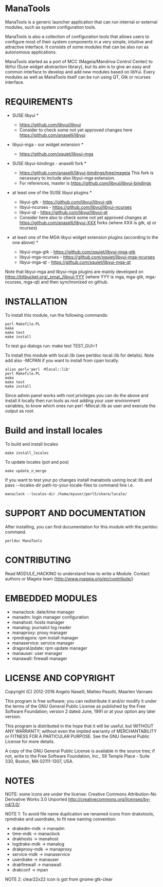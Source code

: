 # ManaTools #

ManaTools is a generic launcher application that can run
internal or external modules, such as system configuration tools.

ManaTools is also a collection of configuration tools that allows
users to configure most of their system components in a very simple,
intuitive and attractive interface. It consists of some modules
that can be also run as autonomous applications.

ManaTools started as a port of MCC (Mageia/Mandriva Control Center)
to libYui (Suse widget abstraction library), but its aim is to give
an easy and common interface to develop and add new modules based
on libYui. Every modules as well as ManaTools itself can be run
using QT, Gtk or ncurses interface.

# REQUIREMENTS #
* SUSE libyui *
    * https://github.com/libyui/libyui
    * Consider to check some not yet approved changes here https://github.com/anaselli/libyui

* libyui-mga - our widget extension *
    * https://github.com/xquiet/libyui-mga

* SUSE libyui-bindings - anaselli fork *
    * https://github.com/anaselli/libyui-bindings/tree/mageia
      This fork is necessary to include also libyui-mga extension.
    * For references, master is https://github.com/libyui/libyui-bindings

* at least one of the SUSE libyui plugins *
    * libyui-gtk     - https://github.com/libyui/libyui-gtk
    * libyui-ncurses - https://github.com/libyui/libyui-ncurses
    * libyui-qt      - https://github.com/libyui/libyui-qt
    * Consider here also to check some not yet approved changes at
      https://github.com/anaselli/libyui-XXX forks (where XXX is
      gtk, qt or ncurses)

* at least one of the MGA libyui widget extension plugins (according to the one above) *
    * libyui-mga-gtk     - https://github.com/xquiet/libyui-mga-gtk
    * libyui-mga-ncurses - https://github.com/xquiet/libyui-mga-ncurses
    * libyui-mga-qt      - https://github.com/xquiet/libyui-mga-qt

Note that libyui-mga and libyui-mga plugins are mainly developed
on https://bitbucket.org/_pmat_/libyui-YYY (where YYY is mga,
mga-gtk, mga-ncurses, mga-qt) and then synchronized on github.

# INSTALLATION #

To install this module, run the following commands:

	perl Makefile.PL
	make
	make test
	make install

To test gui dialogs run:
	make test TEST_GUI=1

To install this module with local::lib (see perldoc local::lib for
details). Note add also -MCPAN if you want to install from cpan locally.

	alias perl='perl -Mlocal::lib'
	perl Makefile.PL
	make
	make test
	make install

Since admin panel works with root privileges you can do the above
and install it locally then run tools as root adding your user environment
variables, to know which ones run perl -Mlocal::lib as user and
execute the output as root.

# Build and install locales #

To build and install locales

	make install_locales

To update locales (pot and pos)

	make update_n_merge

If you want to test your po changes install manatools usning local::lib
and pass --locales-dir path-to-your-locale-files to command line i.e.

	manaclock --locales-dir /home/myuser/perl5/share/locale/


# SUPPORT AND DOCUMENTATION #

After installing, you can find documentation for this module with the
perldoc command.

    perldoc ManaTools

# CONTRIBUTING #

Read MODULE_HACKING to understand how to write a Module.
Contact authors or Mageia team (http://www.mageia.org/en/contribute/)

# EMBEDDED MODULES #

* manaclock:      date/time manager
* manadm:         login manager configuration
* manahost:       hosts manager
* manalog:        journalct log reader
* manaproxy:      proxy manager
* rpmdragora:     rpm install manager
* manaservice:    service manager
* dragoraUpdate:  rpm update manager
* manauser:       user manager
* manawall:       firewall manager


# LICENSE AND COPYRIGHT #

Copyright (C) 2012-2016 Angelo Naselli, Matteo Pasotti, Maarten Vanraes

This program is free software; you can redistribute it and/or modify
it under the terms of the GNU General Public License as published by
the Free Software Foundation; version 2 dated June, 1991 or at your option
any later version.

This program is distributed in the hope that it will be useful,
but WITHOUT ANY WARRANTY; without even the implied warranty of
MERCHANTABILITY or FITNESS FOR A PARTICULAR PURPOSE.  See the
GNU General Public License for more details.

A copy of the GNU General Public License is available in the source tree;
if not, write to the Free Software Foundation, Inc.,
59 Temple Place - Suite 330, Boston, MA 02111-1307, USA.

# NOTES #

NOTE: some icons are under the license:
Creative Commons Attribution-No Derivative Works 3.0 Unported
http://creativecommons.org/licenses/by-nd/3.0/

NOTE 1:
To avoid file name duplication we renamed icons from drakxtools,
rpmdrake and userdrake, to fit new naming convention:
* drakedm-mdk   -> manadm
* time-mdk      -> manaclock
* drakhosts     -> manahost
* logdrake-mdk  -> manalog
* drakproxy-mdk -> manaproxy
* service-mdk   -> manaservice
* userdrake     -> manauser
* drakfirewall  -> manawall
* drakconf      -> mpan

NOTE 2:
clear22x22 icon is got from gnome gtk-clear

